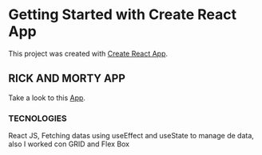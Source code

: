 # Getting Started with Create React App

This project was created with [Create React App]([https://rickandmortapp.herokuapp.com/]).

## RICK AND MORTY APP

Take a look to this [App]([https://rickandmortapp.herokuapp.com/]).

### TECNOLOGIES
React JS, Fetching datas using useEffect and useState to manage de data, also I worked con GRID and Flex Box
